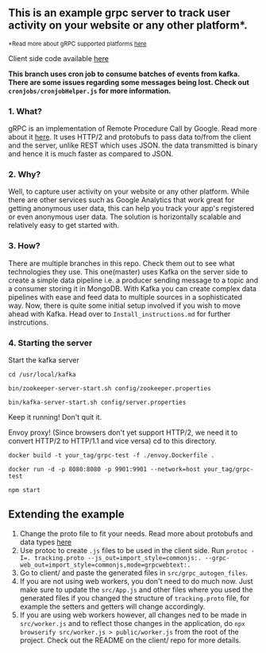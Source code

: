 ## This is an example grpc server to track user activity on your website or any other platform*.

<sub>*Read more about gRPC supported platforms [here](https://www.grpc.io/docs/)</sub>

Client side code available [here](https://github.com/abhi12299/gRPC-Tracking-Client)

**This branch uses cron job to consume batches of events from kafka. There are some issues regarding some messages being lost. Check out `cronjobs/cronjobHelper.js` for more information.**

### 1. What?
gRPC is an implementation of Remote Procedure Call by Google. Read more about it [here](https://www.grpc.io/docs/tutorials/basic/node/). It uses HTTP/2 and protobufs to pass data to/from the client and the server, unlike REST which uses JSON. the data transmitted is binary and hence it is much faster as compared to JSON.

### 2. Why?
Well, to capture user activity on your website or any other platform. While there are other services such as Google Analytics that work great for getting anonymous user data, this can help you track your app's registered or even anonymous user data. The solution is horizontally scalable and relatively easy to get started with.

### 3. How?
There are multiple branches in this repo. Check them out to see what technologies they use. This one(master) uses Kafka on the server side to create a simple data pipeline i.e. a producer sending message to a topic and a consumer storing it in MongoDB. With Kafka you can create complex data pipelines with ease and feed data to multiple sources in a sophisticated way.
Now, there is quite some initial setup involved if you wish to move ahead with Kafka. Head over to `Install_instructions.md` for further instrcutions.

### 4. Starting the server
Start the kafka server

`cd /usr/local/kafka`

`bin/zookeeper-server-start.sh config/zookeeper.properties`

`bin/kafka-server-start.sh config/server.properties`

Keep it running! Don't quit it.

Envoy proxy! (Since browsers don't yet support HTTP/2, we need it to convert HTTP/2 to HTTP/1.1 and vice versa)
cd to this directory.

`docker build -t your_tag/grpc-test -f ./envoy.Dockerfile .`

`docker run -d -p 8080:8080 -p 9901:9901 --network=host your_tag/grpc-test`

`npm start`

## Extending the example
1. Change the proto file to fit your needs. Read more about protobufs and data types [here](https://developers.google.com/protocol-buffers/docs/proto3)
2. Use protoc to create `.js` files to be used in the client side. Run `protoc -I=. tracking.proto --js_out=import_style=commonjs:. --grpc-web_out=import_style=commonjs,mode=grpcwebtext:.`
3. Go to client/ and paste the generated files in `src/grpc_autogen_files`.
4. If you are not using web workers, you don't need to do much now. Just make sure to update the `src/App.js` and other files where you used the generated files if you changed the structure of `tracking.proto` file, for example the setters and getters will change accordingly.
5. If you are using web workers however, all changes ned to be made in `src/worker.js` and to reflect those changes in the application, do `npx browserify src/worker.js > public/worker.js` from the root of the project. Check out the README on the client/ repo for more details.
